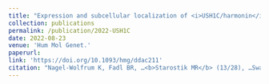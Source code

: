 ```yaml
---
title: "Expression and subcellular localization of <i>USH1C/harmonin</i> in the human retina provide insights into pathomechanisms and therapy."
collection: publications
permalink: /publication/2022-USH1C
date: 2022-08-23
venue: 'Hum Mol Genet.'
paperurl:
link: 'https://doi.org/10.1093/hmg/ddac211'
citation: "Nagel-Wolfrum K, Fadl BR, …<b>Starostik MR</b> (13/28), …Swaroop A, Wolfrum U. (2022) Expression and subcellular localization of USH1C/harmonin in the human retina provide insights into pathomechanisms and therapy. Hum Mol Genet. ddac211.  doi:10.1093/hmg/ddac211"
---
```

